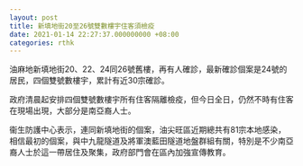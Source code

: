 ```yaml
---
layout: post
title: 新填地街20至26號雙數樓宇住客須檢疫
date: 2021-01-14 22:27:37.000000000 +08:00
categories: rthk
---
```


油麻地新填地街20、22、24同26號舊樓，再有人確診，最新確診個案是24號的居民，四個雙號數樓宇，累計有近30宗確診。

政府清晨起安排四個雙號數樓宇所有住客隔離檢疫，但今日全日，仍然不時有住客在現場出現，大部分是南亞裔人士。

衞生防護中心表示，連同新填地街的個案，油尖旺區近期總共有81宗本地感染，相信最初的個案，與中九龍隧道及將軍澳藍田隧道地盤群組有關，特別是不少南亞裔人士於這一帶居住及聚集，政府部門會在區內加強宣傳教育。
